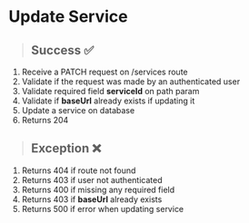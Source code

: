 # Update Service

> ## Success ✅

1. Receive a PATCH request on /services route
2. Validate if the request was made by an authenticated user
3. Validate required field **serviceId** on path param
5. Validate if **baseUrl** already exists if updating it
6. Update a service on database
7. Returns 204

> ## Exception ❌

1. Returns 404 if route not found
2. Returns 403 if user not authenticated
3. Returns 400 if missing any required field
4. Returns 403 if **baseUrl** already exists
5. Returns 500 if error when updating service